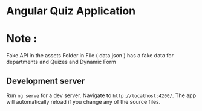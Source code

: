 # Angular Quiz Application

# Note :

Fake API in the assets Folder in File ( data.json ) has a fake data for departments and Quizes and Dynamic Form


## Development server

Run `ng serve` for a dev server. Navigate to `http://localhost:4200/`. The app will automatically reload if you change any of the source files.

